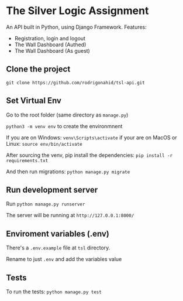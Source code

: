 # The Silver Logic Assignment

An API built in Python, using Django Framework.
Features:

- Registration, login and logout
- The Wall Dashboard (Authed)
- The Wall Dashboard (As guest)

## Clone the project

`git clone https://github.com/rodrigonahid/tsl-api.git`

## Set Virtual Env

Go to the root folder (same directory as `manage.py`)

`python3 -m venv env` to create the environmnent

If you are on Windows: `venv\Scripts\activate`
if your are on MacOS or Linux: `source env/bin/activate`

After sourcing the venv, pip install the dependencies:
`pip install -r requirements.txt`

And then run migrations:
`python manage.py migrate`

## Run development server

Run `python manage.py runserver`

The server will be running at `http://127.0.0.1:8000/`

## Enviroment variables (.env)

There's a `.env.example` file at `tsl` directory.

Rename to just `.env` and add the variables value

## Tests

To run the tests:
`python manage.py test`
